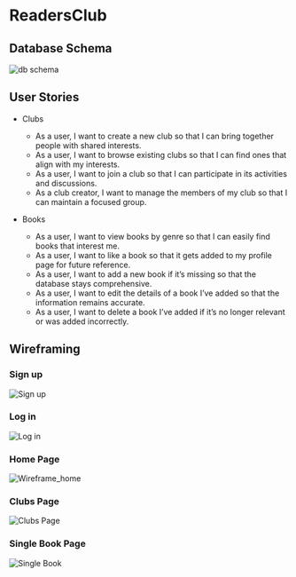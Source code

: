 # ReadersClub

## Database Schema
![db schema](https://github.com/user-attachments/assets/58854498-b15c-4048-bc88-81c77b0e39a6)

## User Stories

* Clubs
  * As a user, I want to create a new club so that I can bring together people with shared interests.
  * As a user, I want to browse existing clubs so that I can find ones that align with my interests.
  * As a user, I want to join a club so that I can participate in its activities and discussions.
  * As a club creator, I want to manage the members of my club so that I can maintain a focused group.

* Books
  * As a user, I want to view books by genre so that I can easily find books that interest me.
  * As a user, I want to like a book so that it gets added to my profile page for future reference.
  * As a user, I want to add a new book if it’s missing so that the database stays comprehensive.
  * As a user, I want to edit the details of a book I’ve added so that the information remains accurate.
  * As a user, I want to delete a book I’ve added if it’s no longer relevant or was added incorrectly.


## Wireframing

### Sign up
![Sign up](https://github.com/user-attachments/assets/a0ae2f32-8070-4ac9-9e79-ac7987063ed0)

### Log in
![Log in](https://github.com/user-attachments/assets/3137b0bc-486a-4974-b410-447d6782c98d)

### Home Page
![Wireframe_home](https://github.com/user-attachments/assets/77bc0777-2d32-4a5b-bc6f-05d2f165065a)

### Clubs Page
![Clubs Page](https://github.com/user-attachments/assets/823e68c3-6319-4735-9d8e-a369e771c97a)

### Single Book Page
![Single Book](https://github.com/user-attachments/assets/bff0e2c2-2c18-4e19-9c6e-46a76daca338)


